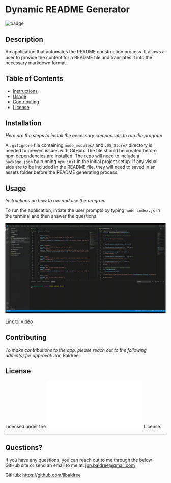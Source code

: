 # Dynamic README Generator

![badge](https://img.shields.io/badge/license-Mozilla-brightgreen)<br>

## Description 

An application that automates the README construction process. It allows a user to provide the content for a README file and translates it into the necessary markdown format.

## Table of Contents

* [Instructions](#instructions)
* [Usage](#usage)
* [Contributing](#contributing)
* [License](#license)
    
## Installation
    
*Here are the steps to install the necessary components to run the program*
    
A `.gitignore` file containing `node_modules/` and `.DS_Store/` directory is needed to prevent issues with GitHub. The file should be created before npm dependencies are installed. The repo will need to include a `package.json` by running `npm init` in the initial project setup. If any visual aids are to be included in the README file, they will need to saved in an assets folder before the README generating process.
    
## Usage 
    
*Instructions on how to run and use the program*
    
To run the application, intiate the user prompts by typing `node index.js` in the terminal and then answer the questions.

![image](assets/UsageAid.gif)

[Link to Video](https://drive.google.com/file/d/1tK0q7ASLa7Xu9xMRTxHPCORuMUvZjo-C/view)
    
## Contributing
    
*To make contributions to the app, please reach out to the following admin(s) for approval:*
Jon Baldree

## License
    
Licensed under the ![Mozilla](assets/licenses/Mozilla.txt) License.

---
    
## Questions?
    
If you have any questions, you can reach out to me through the below GitHub site or send an email to me at: jon.baldree@gmail.com
   
GitHub: https://github.com/jlbaldree
